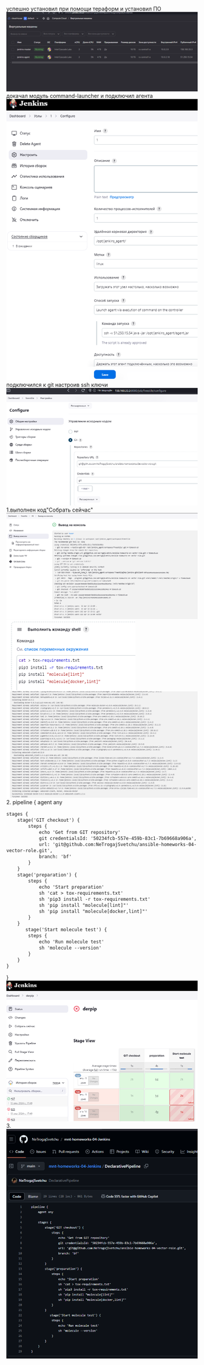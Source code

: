 успешно установил при помощи тераформ и установил ПО
![alt text](image-1.png)
докачал модуль command-launcher и подключил агента
![alt text](image-3.png)
подключился к git настроив ssh ключи
![alt text](image.png)
1.выполнен код"Собрать сейчас"
![alt text](image-4.png)
![alt text](image-6.png)
![alt text](image-5.png)
2.
pipeline {
    agent any

    stages {
        stage('GIT checkout') {
            steps {
                echo 'Get from GIT repository'
                git credentialsId: '50234fcb-557e-459b-83c1-7b69668a906a',
                url: 'git@github.com:NeTrogajSvetchu/ansible-homeworks-04-vector-role.git',
                branch: 'bf'
            }
        }
        stage('preparation') {
            steps {
                echo 'Start preparation'
                sh 'cat > tox-requirements.txt'
                sh 'pip3 install -r tox-requirements.txt'
                sh 'pip install "molecule[lint]"'
                sh 'pip install "molecule[docker,lint]"'
            }
        }
           stage('Start molecule test') {
            steps {
                echo 'Run molecule test'
                sh 'molecule --version'
            }
        }
    }
}
![alt text](image-7.png)
3.
![alt text](image-8.png)